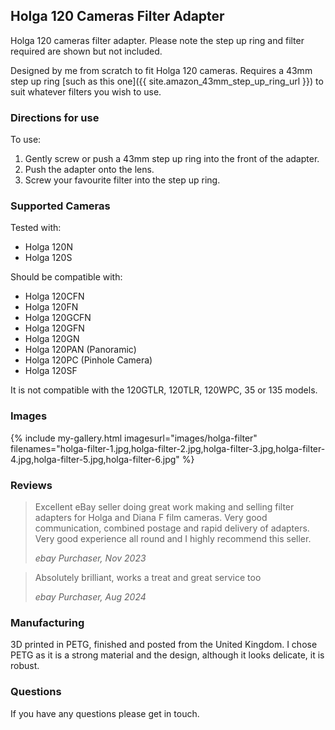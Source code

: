 ## Holga 120 Cameras Filter Adapter
Holga 120 cameras filter adapter. Please note the step up ring and filter required are shown but not included.

Designed by me from scratch to fit Holga 120 cameras. Requires a 43mm step up ring [such as this one]({{ site.amazon_43mm_step_up_ring_url }}) to suit whatever filters you wish to use.

### Directions for use
To use:

1. Gently screw or push a 43mm step up ring into the front of the adapter.
2. Push the adapter onto the lens.
3. Screw your favourite filter into the step up ring.

### Supported Cameras
Tested with:
- Holga 120N
- Holga 120S

Should be compatible with:
- Holga 120CFN
- Holga 120FN
- Holga 120GCFN
- Holga 120GFN
- Holga 120GN
- Holga 120PAN (Panoramic)
- Holga 120PC (Pinhole Camera)
- Holga 120SF

It is not compatible with the 120GTLR, 120TLR, 120WPC, 35 or 135 models.

### Images
{% include my-gallery.html imagesurl="images/holga-filter"
   filenames="holga-filter-1.jpg,holga-filter-2.jpg,holga-filter-3.jpg,holga-filter-4.jpg,holga-filter-5.jpg,holga-filter-6.jpg" %}

### Reviews
> Excellent eBay seller doing great work making and selling filter adapters for Holga and Diana F film cameras. Very good communication, combined postage and rapid delivery of adapters. Very good experience all round and I highly recommend this seller.
>
> *ebay Purchaser, Nov 2023*

> Absolutely brilliant, works a treat and great service too
>
> *ebay Purchaser, Aug 2024*

### Manufacturing
3D printed in PETG, finished and posted from the United Kingdom. I chose PETG as it is a strong material and the design, although it looks delicate, it is robust.

### Questions
If you have any questions please get in touch.
